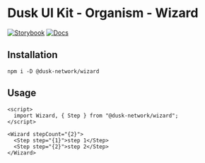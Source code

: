 # Dusk UI Kit - Organism - Wizard

[![Storybook](https://img.shields.io/badge/Storybook-Component_Playground-%23FF4785?style=flat&logo=storybook)](https://dusk-network.github.io/dusk-ui-kit/?path=/story/components-atoms-wizard)
[![Docs](https://img.shields.io/badge/Documentation-%235E35CF?style=flat)](https://dusk-network.github.io/dusk-ui-kit/docs/components/atoms/wizard)

## Installation

```
npm i -D @dusk-network/wizard
```

## Usage

<!-- MARKDOWN-AUTO-DOCS:START (CODE:src=../../../examples/src/organisms/wizard/Wizard_01.svelte) -->
<!-- The below code snippet is automatically added from ../../../examples/src/organisms/wizard/Wizard_01.svelte -->
```svelte
<script>
  import Wizard, { Step } from "@dusk-network/wizard";
</script>

<Wizard stepCount="{2}">
  <Step step="{1}">step 1</Step>
  <Step step="{2}">step 2</Step>
</Wizard>
```
<!-- MARKDOWN-AUTO-DOCS:END -->
